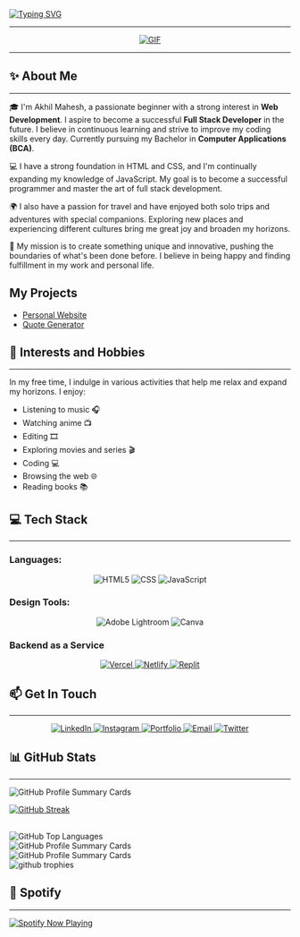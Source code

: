 <a href="https://akhilmahesh.netlify.app/">
  <img src="https://readme-typing-svg.herokuapp.com?font=Righteous&size=42&duration=2500&pause=1000&color=03F700&width=440&height=100&lines=Hey+Folks+%F0%9F%91%8B;Welcome+to+my+profile;Don't+forget+to;Follow+%26+Star+my+repos" alt="Typing SVG" />
</a>

<hr>

<p align="center">
  <a href="https://akhilmahesh.netlify.app/">
    <img src="https://media.giphy.com/media/SWoSkN6DxTszqIKEqv/giphy.gif" alt="GIF">
  </a>
</p>

<hr>

## ✨ About Me

<hr>

🎓 I'm Akhil Mahesh, a passionate beginner with a strong interest in **Web Development**. I aspire to become a successful **Full Stack Developer** in the future. I believe in continuous learning and strive to improve my coding skills every day. Currently pursuing my Bachelor in **Computer Applications (BCA)**.

💻 I have a strong foundation in HTML and CSS, and I'm continually expanding my knowledge of JavaScript. My goal is to become a successful programmer and master the art of full stack development.

🌍 I also have a passion for travel and have enjoyed both solo trips and adventures with special companions. Exploring new places and experiencing different cultures bring me great joy and broaden my horizons.

🌟 My mission is to create something unique and innovative, pushing the boundaries of what's been done before. I believe in being happy and finding fulfillment in my work and personal life.

## My Projects

- <a href="https://github.com/RhythmusByte/Personal-Website">Personal Website</a>
- <a href="https://github.com/RhythmusByte/Quote-Generator">Quote Generator</a>

## 🎵 Interests and Hobbies

<hr>

In my free time, I indulge in various activities that help me relax and expand my horizons. I enjoy:

- Listening to music 🎧
- Watching anime 📺
- Editing 🎞️
- Exploring movies and series 🎬
- Coding 💻
- Browsing the web 🌐
- Reading books 📚

## 💻 Tech Stack

<hr>

### Languages:

<center>

<img src="https://img.shields.io/badge/html5-%23E34F26.svg?style=plastic&amp;logo=html5&amp;logoColor=white" alt="HTML5">
<img src="https://img.shields.io/badge/css3-%231572B6.svg?style=plastic&amp;logo=css3&amp;logoColor=white" alt="CSS">
<img src="https://img.shields.io/badge/javascript-%23323330.svg?style=plastic&amp;logo=javascript&amp;logoColor=%23F7DF1E" alt="JavaScript">

</center>

### Design Tools:

<center>

<img src="https://img.shields.io/badge/Adobe%20Lightroom-31A8FF.svg?style=plastic&amp;logo=Adobe%20Lightroom&amp;logoColor=white" alt="Adobe Lightroom">
<img src="https://img.shields.io/badge/Canva-%2300C4CC.svg?style=plastic&amp;logo=Canva&amp;logoColor=white" alt="Canva">

</center>

### Backend as a Service

<center>

<a href="https://vercel.com">
  <img src="https://img.shields.io/badge/vercel-%23000000.svg?style=plastic&logo=vercel&logoColor=white" alt="Vercel">
</a>
<a href="https://www.netlify.com">
  <img src="https://img.shields.io/badge/netlify-%23000000.svg?style=plastic&logo=netlify&logoColor=white" alt="Netlify">
</a>
<a href="https://replit.com">
  <img src="https://img.shields.io/badge/replit-%23000000.svg?style=plastic&logo=replit&logoColor=white" alt="Replit">
</a>

</center>

## 📫 Get In Touch

<hr>

<center>

<a href="https://www.linkedin.com/in/rhythmusbyte">
  <img src="https://img.shields.io/badge/LinkedIn-%230077B5.svg?style=plastic&logo=linkedin&logoColor=white" alt="LinkedIn">
</a>

<a href="https://instagram.com/rhythmusbyte">
  <img src="https://img.shields.io/badge/Instagram-%23E4405F.svg?style=plastic&logo=instagram&logoColor=white" alt="Instagram">
</a>

<a href="https://akhilmahesh.netlify.app/">
  <img src="https://img.shields.io/badge/Portfolio-%23000000.svg?style=plastic&logoColor=white" alt="Portfolio">
</a>

<a href="mailto:akhilmahesh.tech@gmail.com">
  <img src="https://img.shields.io/badge/Email-%23EA4335.svg?style=plastic&logo=gmail&logoColor=white" alt="Email">
</a>

<a href="https://twitter.com/RhythmusByte">
  <img src="https://img.shields.io/badge/Twitter-%231DA1F2.svg?style=plastic&logo=twitter&logoColor=white" alt="Twitter">
</a>

</center>

## 📊 GitHub Stats

<hr>

<img src="http://github-profile-summary-cards.vercel.app/api/cards/profile-details?username=RhythmusByte&theme=tokyonight" alt="GitHub Profile Summary Cards">

<br>

[![GitHub Streak](https://streak-stats.demolab.com?user=RhythmusByte&theme=tokyonight&hide_border=true&date_format=j%20M%5B%20Y%5D&type=png&background=000000&ring=EB0000&fire=0000EB&currStreakNum=DEEB00&stroke=00DEEB&sideNums=0068EB&currStreakLabel=0EEB00&sideLabels=00EBD6&dates=EB56DC)](https://git.io/streak-stats)

<br>

<img src="https://github-readme-stats.vercel.app/api/top-langs/?username=RhythmusByte&theme=midnight-purple&hide_border=false&include_all_commits=true&count_private=true&layout=compact" alt="GitHub Top Languages">

<br>

<img src="http://github-profile-summary-cards.vercel.app/api/cards/stats?username=RhythmusByte &theme=tokyonight" alt="GitHub Profile Summary Cards">

<br>

<img src="http://github-profile-summary-cards.vercel.app/api/cards/productive-time?username=RhythmusByte &theme=tokyonight&utcOffset=8" alt="GitHub Profile Summary Cards">

<br>

<img src="https://github-profile-trophy.vercel.app/?username=RhythmusByte&theme=tokyonight&no-frame=false&no-bg=true&margin-w=4" alt="github trophies" />

## 🎵 Spotify

<hr>

<a href="https://spotify-github-profile.vercel.app/api/view.svg?uid=31gvkj7oelt5axfiwpjew4l6gcwi&redirect=true">   
  <img src="https://spotify-github-profile.vercel.app/api/view.svg?uid=31gvkj7oelt5axfiwpjew4l6gcwi&cover_image=true&theme=novatorem&show_offline=false&background_color=121212&interchange=true&bar_color=0000ff&bar_color_cover=false" alt="Spotify Now Playing" />

